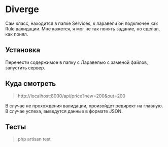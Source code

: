 # Diverge
Сам класс, находится в папке Services, к ларавели он подключен как Rule валидации. Мне кажется, я мог не так понять  задание, но сделал, как понял.

## Установка
Перенести содержимое в папку с Ларавелью с заменой файлов, запустить сервер.

## Куда смотреть
> http://localhost:8000/api/price?new=200&out=200

В случае не прохождения валидации, произойдет редирект на главную. В случае успеха, выведутся данные в формате JSON.

## Тесты
> php artisan test
